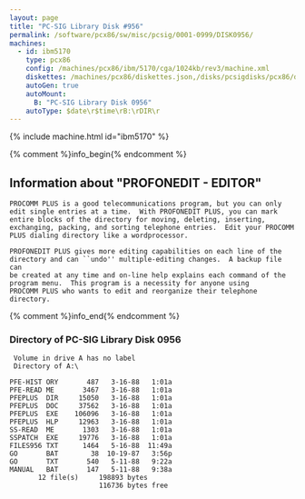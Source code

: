 ```yaml
---
layout: page
title: "PC-SIG Library Disk #956"
permalink: /software/pcx86/sw/misc/pcsig/0001-0999/DISK0956/
machines:
  - id: ibm5170
    type: pcx86
    config: /machines/pcx86/ibm/5170/cga/1024kb/rev3/machine.xml
    diskettes: /machines/pcx86/diskettes.json,/disks/pcsigdisks/pcx86/diskettes.json
    autoGen: true
    autoMount:
      B: "PC-SIG Library Disk 0956"
    autoType: $date\r$time\rB:\rDIR\r
---
```


{% include machine.html id="ibm5170" %}

{% comment %}info_begin{% endcomment %}

## Information about "PROFONEDIT - EDITOR"

    PROCOMM PLUS is a good telecommunications program, but you can only
    edit single entries at a time.  With PROFONEDIT PLUS, you can mark
    entire blocks of the directory for moving, deleting, inserting,
    exchanging, packing, and sorting telephone entries.  Edit your PROCOMM
    PLUS dialing directory like a wordprocessor.
    
    PROFONEDIT PLUS gives more editing capabilities on each line of the
    directory and can ``undo'' multiple-editing changes.  A backup file can
    be created at any time and on-line help explains each command of the
    program menu.  This program is a necessity for anyone using
    PROCOMM PLUS who wants to edit and reorganize their telephone
    directory.
{% comment %}info_end{% endcomment %}


### Directory of PC-SIG Library Disk 0956

     Volume in drive A has no label
     Directory of A:\

    PFE-HIST ORY       487   3-16-88   1:01a
    PFE-READ ME       3467   3-16-88   1:01a
    PFEPLUS  DIR     15050   3-16-88   1:01a
    PFEPLUS  DOC     37562   3-16-88   1:01a
    PFEPLUS  EXE    106096   3-16-88   1:01a
    PFEPLUS  HLP     12963   3-16-88   1:01a
    SS-READ  ME       1303   3-16-88   1:01a
    SSPATCH  EXE     19776   3-16-88   1:01a
    FILES956 TXT      1464   5-16-88  11:49a
    GO       BAT        38  10-19-87   3:56p
    GO       TXT       540   5-11-88   9:22a
    MANUAL   BAT       147   5-11-88   9:38a
           12 file(s)     198893 bytes
                          116736 bytes free
